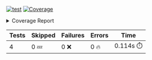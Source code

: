 [![test](https://github.com/rcmdnk/python-action-test/actions/workflows/test.yml/badge.svg)](https://github.com/rcmdnk/python-action-test/actions/workflows/test.yml)
<a href="https://github.com/rcmdnk/python-action-test/blob/96dfefd80278c369574c56867628ebf34f1d65ef/README.md"><img alt="Coverage" src="https://img.shields.io/badge/Coverage-93%25-brightgreen.svg" /></a><details><summary>Coverage Report </summary><table><tr><th>File</th><th>Stmts</th><th>Miss</th><th>Cover</th><th>Missing</th></tr><tbody><tr><td colspan="5"><b>src/python_action_test</b></td></tr><tr><td>&nbsp; &nbsp;<a href="https://github.com/rcmdnk/python-action-test/blob/96dfefd80278c369574c56867628ebf34f1d65ef/src/python_action_test/python_action_test.py">python_action_test.py</a></td><td>11</td><td>1</td><td>91%</td><td><a href="https://github.com/rcmdnk/python-action-test/blob/96dfefd80278c369574c56867628ebf34f1d65ef/src/python_action_test/python_action_test.py#L15">15</a></td></tr><tr><td><b>TOTAL</b></td><td><b>15</b></td><td><b>1</b></td><td><b>93%</b></td><td>&nbsp;</td></tr></tbody></table></details>

| Tests | Skipped | Failures | Errors | Time |
| ----- | ------- | -------- | -------- | ------------------ |
| 4 | 0 :zzz: | 0 :x: | 0 :fire: | 0.114s :stopwatch: |

